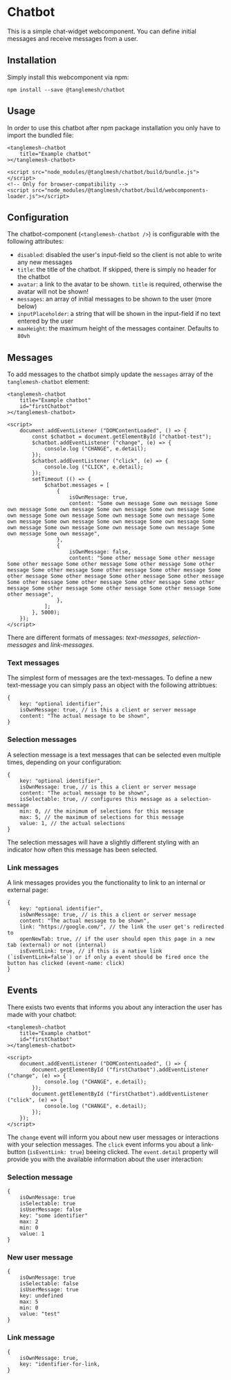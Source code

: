 # Chatbot

This is a simple chat-widget webcomponent. You can define initial messages and receive messages from a user.

## Installation

Simply install this webcomponent via npm:

    npm install --save @tanglemesh/chatbot

## Usage

In order to use this chatbot after npm package installation you only have to import the bundled file:

    <tanglemesh-chatbot 
        title="Example chatbot"
    ></tanglemesh-chatbot>

    <script src="node_modules/@tanglmesh/chatbot/build/bundle.js"></script>
    <!-- Only for browser-compatibility -->
    <script src="node_modules/@tanglmesh/chatbot/build/webcomponents-loader.js"></script> 

## Configuration

The chatbot-component (`<tanglemesh-chatbot />`) is configurable with the following attributes:

* `disabled`: disabled the user's input-field so the client is not able to write any new messages
* `title`: the title of the chatbot. If skipped, there is simply no header for the chatbot
* `avatar`: a link to the avatar to be shown. `title` is required, otherwise the avatar will not be shown!
* `messages`: an array of initial messages to be shown to the user (more below)
* `inputPlaceholder`: a string that will be shown in the input-field if no text entered by the user
* `maxHeight`: the maximum height of the messages container. Defaults to `80vh`

## Messages

To add messages to the chatbot simply update the `messages` array of the `tanglemesh-chatbot` element:

    <tanglemesh-chatbot 
        title="Example chatbot"
        id="firstChatbot"
    ></tanglemesh-chatbot>

    <script>
        document.addEventListener ("DOMContentLoaded", () => {
            const $chatbot = document.getElementById ("chatbot-test");
            $chatbot.addEventListener ("change", (e) => {
                console.log ("CHANGE", e.detail);
            });
            $chatbot.addEventListener ("click", (e) => {
                console.log ("CLICK", e.detail);
            });
            setTimeout (() => {
                $chatbot.messages = [
                    {
                        isOwnMessage: true,
                        content: "Some own message Some own message Some own message Some own message Some own message Some own message Some own message Some own message Some own message Some own message Some own message Some own message Some own message Some own message Some own message Some own message Some own message Some own message Some own message Some own message",
                    },
                    {
                        isOwnMessage: false,
                        content: "Some other message Some other message Some other message Some other message Some other message Some other message Some other message Some other message Some other message Some other message Some other message Some other message Some other message Some other message Some other message Some other message Some other message Some other message Some other message Some other message Some other message",
                    },
                ];
            }, 5000);
        });
    </script>

There are different formats of messages: *text-messages*, *selection-messages* and *link-messages*.

### Text messages

The simplest form of messages are the text-messages. To define a new text-message you can simply pass an object with the following attribtues:

    {
        key: "optional identifier",
        isOwnMessage: true, // is this a client or server message
        content: "The actual message to be shown",
    }

### Selection messages

A selection message is a text messages that can be selected even multiple times, depending on your configuration:

    {
        key: "optional identifier",
        isOwnMessage: true, // is this a client or server message
        content: "The actual message to be shown",
        isSelectable: true, // configures this message as a selection-message
        min: 0, // the minimum of selections for this message
        max: 5, // the maximum of selections for this message
        value: 1, // the actual selections
    }

The selection messages will have a slightly different styling with an indicator how often this message has been selected.

### Link messages

A link messages provides you the functionality to link to an internal or external page:

    {
        key: "optional identifier",
        isOwnMessage: true, // is this a client or server message
        content: "The actual message to be shown",
        link: "https://google.com/", // the link the user get's redirected to
        openNewTab: true, // if the user should open this page in a new tab (external) or not (internal)
        isEventLink: true, // if this is a native link (`isEventLink=false`) or if only a event should be fired once the button has clicked (event-name: click)
    }

## Events

There exists two events that informs you about any interaction the user has made with your chatbot:

    <tanglemesh-chatbot 
        title="Example chatbot"
        id="firstChatbot"
    ></tanglemesh-chatbot>

    <script>
        document.addEventListener ("DOMContentLoaded", () => {
            document.getElementById ("firstChatbot").addEventListener ("change", (e) => {
                console.log ("CHANGE", e.detail);
            });
            document.getElementById ("firstChatbot").addEventListener ("click", (e) => {
                console.log ("CHANGE", e.detail);
            });
        });
    </script>

The `change` event will inform you about new user messages or interactions with your selection messages. The `click` event informs you about a link-button (`isEventLink: true`) beeing clicked. The `event.detail` property will provide you with the available information about the user interaction:

### Selection message

    {
        isOwnMessage: true
        isSelectable: true
        isUserMessage: false
        key: "some identifier"
        max: 2
        min: 0
        value: 1
    }

### New user message

    {
        isOwnMessage: true
        isSelectable: false
        isUserMessage: true
        key: undefined
        max: 5
        min: 0
        value: "test"
    }

### Link message

    {
        isOwnMessage: true,
        key: "identifier-for-link,
    }